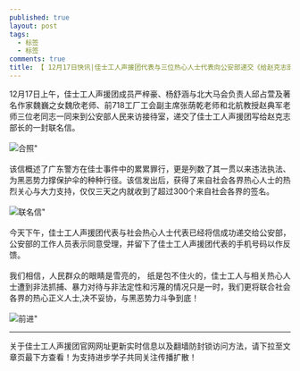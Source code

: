 ```yaml
---
published: true
layout: post
tags: 
  - 标签
  - 标签
comments: true
title: 【 12月17日快讯|佳士工人声援团代表与三位热心人士代表向公安部递交《给赵克志部长的一封信》】
---
```


<p style="text-align:justify; text-justify:inter-ideograph;">
12月17日上午，佳士工人声援团成员严梓豪、杨舒涵与北大马会负责人邱占萱及著名作家魏巍之女魏欣老师、前718工厂工会副主席张荫乾老师和北航教授赵典军老师三位老同志一同来到公安部人民来访接待室，递交了佳士工人声援团写给赵克志部长的一封联名信。<br><br>
<img src="https://i.loli.net/2018/12/17/5c176986a9b0c.jpg" alt=合照" title="合照" />
 <br><br>
该信概述了广东警方在佳士事件中的累累罪行，更是列数了其一贯以来违法执法、为黑恶势力撑保护伞的种种行径。该信发出后，获得了来自社会各界热心人士的热烈关心与大力支持，仅仅三天之内就收到了超过300个来自社会各界的签名。
<br><br>
  <img src="https://i.loli.net/2018/12/17/5c176985888b5.jpg" alt=联名信" title="联名信" />
  <br><br>
今天下午，佳士工人声援团代表与社会热心人士代表已经将信成功递交给公安部，公安部的工作人员表示同意受理，并留下了佳士工人声援团代表的手机号码以作反馈。<br><br>
我们相信，人民群众的眼睛是雪亮的， 纸是包不住火的，佳士工人与相关热心人士遭到非法抓捕、暴力对待与非法定性和污蔑的情况只是一时，我们更将联合社会各界的热心正义人士,决不妥协，与黑恶势力斗争到底！<br><br>
<img src="https://i.loli.net/2018/12/17/5c176989252ae.jpg" alt=前进" title="前进" />
</p>


---
关于佳士工人声援团官网网址更新实时信息以及翻墙防封锁访问方法，请下拉至文章页最下方查看！为支持进步学子共同关注传播扩散！
